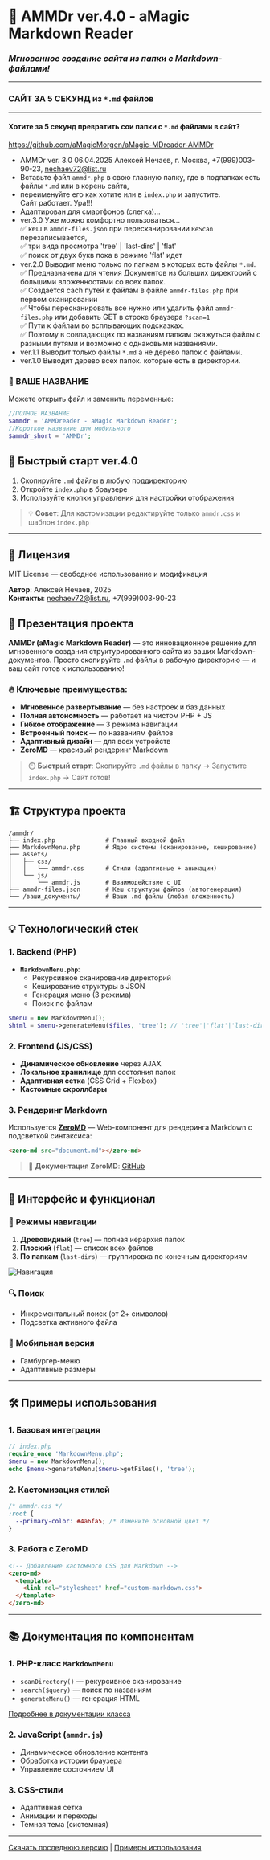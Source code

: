 # 🚀 **AMMDr ver.4.0 - aMagic Markdown Reader**  
### *Мгновенное создание сайта из папки с Markdown-файлами!*

---


### САЙТ ЗА 5 СЕКУНД из `*.md` файлов

---
#### **Хотите за 5 секунд превратить сои папки с `*.md` файлами в сайт?** 
https://github.com/aMagicMorgen/aMagic-MDreader-AMMDr
- AMMDr ver. 3.0 06.04.2025 Алексей Нечаев, г. Москва, +7(999)003-90-23, nechaev72@list.ru
- Вставьте файл `ammdr.php`  в свою главную папку, где в подпапках есть  файлы `*.md` или в корень сайта,      
- переименуйте его как хотите или в `index.php` и запустите.     
Сайт работает. Ура!!!
- Адаптирован для смартфонов (слегка)...
- ver.3.0 Уже можно комфортно пользоваться...     
✅ кеш в `ammdr-files.json` при пересканировании `ReScan` перезаписывается,  
✅ три вида просмотра 'tree' | 'last-dirs' | 'flat'   
✅ поиск от двух букв пока в режиме 'flat' идет   
- ver.2.0 Выводит меню только по папкам в которых есть файлы `*.md`.   
✅ Предназначена для чтения Документов из больших директорий с большими вложенностями со всех папок.   
✅ Создается cach путей к файлам в файле `ammdr-files.php` при первом сканировании   
✅ Чтобы пересканировать все нужно или удалить файл `ammdr-files.php` или добавить GET в строке браузера `?scan=1`   
✅ Пути к файлам во всплывающих подсказках.    
✅ Поэтому в совпадающих по названиям папкам окажуться файлы с разными путями и возможно с однаковыми названиями.   
- ver.1.1 Выводит только файлы `*.md` а не дерево папок с файлами.
- ver.1.0 Выводит дерево всех папок. которые есть в директории. 
### **🔧 ВАШЕ НАЗВАНИЕ**  
Можете открыть файл и заменить переменные:
```PHP
//ПОЛНОЕ НАЗВАНИЕ
$ammdr = 'AMMDreader - aMagic Markdown Reader';
//Короткое название для мобильного
$ammdr_short = 'AMMDr';
```
## 🚀 **Быстрый старт ver.4.0**

1. Скопируйте `.md` файлы в любую поддиректорию
2. Откройте `index.php` в браузере
3. Используйте кнопки управления для настройки отображения

> 💡 **Совет**: Для кастомизации редактируйте только `ammdr.css` и шаблон `index.php`

---

## 📜 **Лицензия**
MIT License — свободное использование и модификация

**Автор**: Алексей Нечаев, 2025  
**Контакты**: nechaev72@list.ru, +7(999)003-90-23
## 🌟 **Презентация проекта**

**AMMDr (aMagic Markdown Reader)** — это инновационное решение для мгновенного создания структурированного сайта из ваших Markdown-документов. Просто скопируйте `.md` файлы в рабочую директорию — и ваш сайт готов к использованию!  

### 🔥 **Ключевые преимущества**:
- **Мгновенное развертывание** — без настроек и баз данных
- **Полная автономность** — работает на чистом PHP + JS
- **Гибкое отображение** — 3 режима навигации
- **Встроенный поиск** — по названиям файлов
- **Адаптивный дизайн** — для всех устройств
- **ZeroMD** — красивый рендеринг Markdown

> ⏱️ **Быстрый старт**: Скопируйте `.md` файлы в папку → Запустите `index.php` → Сайт готов!

---

## 🏗️ **Структура проекта**

```
/ammdr/
├── index.php              # Главный входной файл
├── MarkdownMenu.php       # Ядро системы (сканирование, кеширование)
├── assets/
│   ├── css/
│   │   └── ammdr.css      # Стили (адаптивные + анимации)
│   └── js/
│       └── ammdr.js       # Взаимодействие с UI
├── ammdr-files.json       # Кеш структуры файлов (автогенерация)
└── /ваши_документы/       # Ваши .md файлы (любая вложенность)
```

---

## 💡 **Технологический стек**

### 1. **Backend (PHP)**
- **`MarkdownMenu.php`**:
  - Рекурсивное сканирование директорий
  - Кеширование структуры в JSON
  - Генерация меню (3 режима)
  - Поиск по файлам

```php
$menu = new MarkdownMenu();
$html = $menu->generateMenu($files, 'tree'); // 'tree'|'flat'|'last-dirs'
```

### 2. **Frontend (JS/CSS)**
- **Динамическое обновление** через AJAX
- **Локальное хранилище** для состояния папок
- **Адаптивная сетка** (CSS Grid + Flexbox)
- **Кастомные скроллбары**

### 3. **Рендеринг Markdown**
Используется **[ZeroMD](https://github.com/zerodevx/zero-md)** — Web-компонент для рендеринга Markdown с подсветкой синтаксиса:

```html
<zero-md src="document.md"></zero-md>
```

> 🔗 **Документация ZeroMD**: [GitHub](https://github.com/zerodevx/zero-md)

---

## 🎨 **Интерфейс и функционал**

### 🌳 **Режимы навигации**
1. **Древовидный** (`tree`) — полная иерархия папок
2. **Плоский** (`flat`) — список всех файлов
3. **По папкам** (`last-dirs`) — группировка по конечным директориям

![Навигация](https://via.placeholder.com/600x400?text=AMMDr+Navigation+Modes)

### 🔍 **Поиск**
- Инкрементальный поиск (от 2+ символов)
- Подсветка активного файла

### 📱 **Мобильная версия**
- Гамбургер-меню
- Адаптивные размеры

---

## 🛠 **Примеры использования**

### 1. **Базовая интеграция**
```php
// index.php
require_once 'MarkdownMenu.php';
$menu = new MarkdownMenu();
echo $menu->generateMenu($menu->getFiles(), 'tree');
```

### 2. **Кастомизация стилей**
```css
/* ammdr.css */
:root {
  --primary-color: #4a6fa5; /* Измените основной цвет */
}
```

### 3. **Работа с ZeroMD**
```html
<!-- Добавление кастомного CSS для Markdown -->
<zero-md>
  <template>
    <link rel="stylesheet" href="custom-markdown.css">
  </template>
</zero-md>
```

---

## 📚 **Документация по компонентам**

### 1. **PHP-класс `MarkdownMenu`**
- `scanDirectory()` — рекурсивное сканирование
- `search($query)` — поиск по названиям
- `generateMenu()` — генерация HTML

[Подробнее в документации класса](#)

### 2. **JavaScript (`ammdr.js`)**
- Динамическое обновление контента
- Обработка истории браузера
- Управление состоянием UI

### 3. **CSS-стили**
- Адаптивная сетка
- Анимации и переходы
- Темная тема (системная)

---



[Скачать последнюю версию](ammdr-4.0) | [Примеры использования](#)
